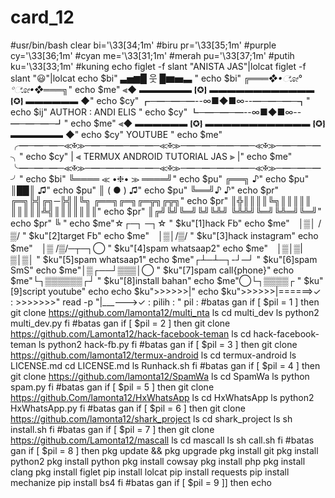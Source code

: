 # card_12
#usr/bin/bash clear bi='\33[34;1m' #biru pr='\33[35;1m' #purple cy='\33[36;1m' #cyan me='\33[31;1m' #merah pu='\33[37;1m' #putih ku='\33[33;1m' #kuning  echo figlet -f slant  "ANISTA JAS"|lolcat  figlet -f slant "😃"|lolcat  echo $bi"                ▃▅▆█ 웃 █▆▅▃    " echo $bi"            *╔═══❖•ೋ°  °ೋ•❖═══╗*" echo $me"  ⫷◆ ▬▬▬▬▬▬ ❴✪❵ ▬▬▬▬▬▬▬▬▬▬▬▬ ❴✪❵ ▬▬▬▬▬▬ ◆" echo $cy"         ┏─━─━─━--∞■◆■∞--━─━─━─┓" echo $ij"            AUTHOR : ANDI ELIS " echo $cy"         ┗─━─━─━--∞■◆■∞--━─━─━─┛" echo $me"  ⫷◆ ▬▬▬▬▬▬ ❴✪❵ ▬▬▬▬▬▬▬▬▬▬▬▬ ❴✪❵ ▬▬▬▬▬▬ ◆" echo $cy"                   YOUTUBE        " echo $me" ╭━─━─━─≪✠≫─━─━━─━─━─≪✠≫─━─━─━━─━─≪✠≫─━─━─━╮" echo $cy" |    ⫷ TERMUX ANDROID TUTORIAL JAS ⫸      |" echo $me" ╰━─━─━─≪✠≫─━─━━─━─━─≪✠≫─━─━─━━─━─≪✠≫─━─━─━╯" echo $bi"             ╚════ ≪ •❈• ≫ ════╝" echo $pu" ╔══╗ ♪" echo $pu" ║██║ ♫" echo $pu" ║ ( ● ) ♫" echo $pu" ╚══╝♪ ♪" echo $pr"         ╔═╗╠╣╔╗─╠╣║╚╗  ╔══╗╔═╗╔═╦╗╔╦╗" echo $pr"         ║╬║║║║╚╗║║║║║  ║║║║║╩╣║║║║║║║" echo $pr"         ║╔╝╚╝╚═╝╚╝╚╩╝  ╚╩╩╝╚═╝╚╩═╝╚═╝" echo $pr"         ╚ "  echo $me"☆┌─┐  ─┐☆     " $ku"[1]hack Fb" echo $me"　│▒│ /▒/     " $ku"[2]target Fb" echo $me"　│▒│/▒/      " $ku"[3]hack instagram" echo $me"　│▒ /▒/─┬─┐◯ " $ku"[4]spam whatsaap2" echo $me"　│▒│▒|▒│▒│   " $ku"[5]spam whatsaap1" echo $me"┌┴─┴─┐-┘─┘    " $ku"[6]spam SmS" echo $me"│▒┌──┘▒▒▒│◯   " $ku"[7]spam call{phone}" echo $me"└┐▒▒▒▒▒▒┌┘    " $ku"[8]install bahan" echo $me"◯└┐▒▒▒▒┌      " $ku"[9]script youtube" echo echo $ku">>>>>>|" echo $ku">>>>>>|======>✓ : >>>>>>>"       read -p "|___--->✓ : pilih : " pil :  #batas gan if [ $pil = 1 ] then git clone https://github.com/lamonta12/multi_nta ls cd multi_dev ls python2 multi_dev.py fi #batas gan if [ $pil = 2 ] then git clone https://github.com/Lamonta12/hack-facebook-teman ls cd hack-facebook-teman ls python2 hack-fb.py fi #batas gan if [ $pil = 3 ] then git clone https://github.com/lamonta12/termux-android ls cd termux-android ls LICENSE.md cd LICENSE.md ls Runhack.sh fi #batas gan if [ $pil = 4 ] then git clone https://github.com/lamonta12/SpamWa ls cd SpamWa ls python spam.py fi #batas gan if [ $pil = 5 ] then git clone https://github.Com/lamonta12/HxWhatsApp ls cd HxWhatsApp ls python2 HxWhatsApp.py fi #batas gan if [ $pil = 6 ] then git clone https://github.com/lamonta12/shark_project ls cd shark_project ls sh install.sh fi #batas gan if [ $pil = 7 ] then git clone https://github.com/Lamonta12/mascall ls cd mascall ls sh call.sh fi #batas gan if [ $pil = 8 ] then pkg update &amp;&amp; pkg upgrade pkg install git pkg install python2 pkg install python pkg install cowsay pkg install php pkg install clang pkg install figlet pip install lolcat pip install requests pip install mechanize pip install bs4 fi #batas gan if [ $pil = 9 ]] then echo
